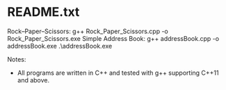 README.txt
===========================
Rock–Paper–Scissors:
    g++ Rock_Paper_Scissors.cpp -o 
    Rock_Paper_Scissors.exe
Simple Address Book:
    g++ addressBook.cpp -o addressBook.exe
    .\addressBook.exe

Notes:
- All programs are written in C++ and tested with g++ supporting C++11 and above.
